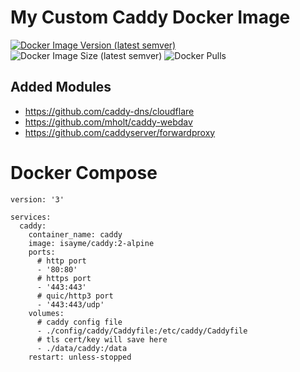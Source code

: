 # My Custom Caddy Docker Image

[![Docker Image Version (latest semver)](https://img.shields.io/docker/v/isayme/caddy?sort=semver&style=flat-square)](https://hub.docker.com/r/isayme/caddy)
![Docker Image Size (latest semver)](https://img.shields.io/docker/image-size/isayme/caddy?sort=semver&style=flat-square)
![Docker Pulls](https://img.shields.io/docker/pulls/isayme/caddy?style=flat-square)

## Added Modules

- https://github.com/caddy-dns/cloudflare
- https://github.com/mholt/caddy-webdav
- https://github.com/caddyserver/forwardproxy

# Docker Compose

```
version: '3'

services:
  caddy:
    container_name: caddy
    image: isayme/caddy:2-alpine
    ports:
      # http port
      - '80:80'
      # https port
      - '443:443'
      # quic/http3 port
      - '443:443/udp'
    volumes:
      # caddy config file
      - ./config/caddy/Caddyfile:/etc/caddy/Caddyfile
      # tls cert/key will save here
      - ./data/caddy:/data
    restart: unless-stopped
```
